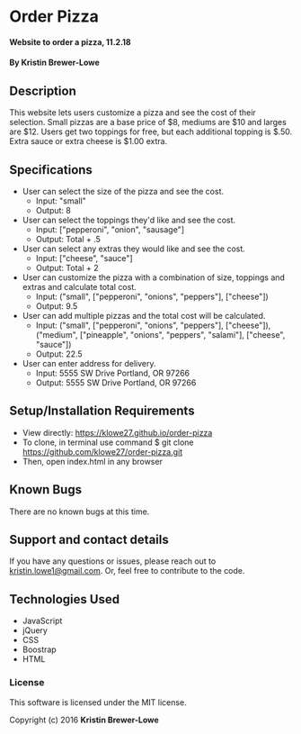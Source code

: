 # Order Pizza

#### Website to order a pizza, 11.2.18

#### By Kristin Brewer-Lowe

## Description

This website lets users customize a pizza and see the cost of their selection. Small pizzas are a base price of $8, mediums are $10 and larges are $12. Users get two toppings for free, but each additional topping is $.50. Extra sauce or extra cheese is $1.00 extra.

## Specifications

* User can select the size of the pizza and see the cost.
  * Input: "small"
  * Output: 8
* User can select the toppings they'd like and see the cost.
  * Input: ["pepperoni", "onion", "sausage"]
  * Output: Total + .5
* User can select any extras they would like and see the cost.
  * Input: ["cheese", "sauce"]
  * Output: Total + 2
* User can customize the pizza with a combination of size, toppings and extras and calculate total cost.
  * Input: ("small", ["pepperoni", "onions", "peppers"], ["cheese"])
  * Output: 9.5
* User can add multiple pizzas and the total cost will be calculated.
  * Input: ("small", ["pepperoni", "onions", "peppers"], ["cheese"]), ("medium", ["pineapple", "onions", "peppers", "salami"], ["cheese", "sauce"])
  * Output: 22.5
* User can enter address for delivery.
  * Input: 5555 SW Drive Portland, OR 97266
  * Output: 5555 SW Drive Portland, OR 97266

## Setup/Installation Requirements

* View directly: https://klowe27.github.io/order-pizza
* To clone, in terminal use command $ git clone https://github.com/klowe27/order-pizza.git
* Then, open index.html in any browser

## Known Bugs

There are no known bugs at this time.

## Support and contact details

If you have any questions or issues, please reach out to kristin.lowe1@gmail.com. Or, feel free to contribute to the code.

## Technologies Used

* JavaScript
* jQuery
* CSS
* Boostrap
* HTML

### License

This software is licensed under the MIT license.

Copyright (c) 2016 **Kristin Brewer-Lowe**
